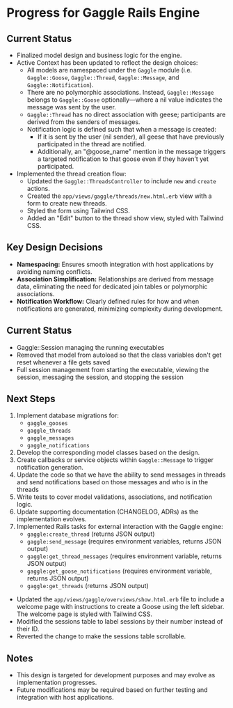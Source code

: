 # Progress for Gaggle Rails Engine

## Current Status
- Finalized model design and business logic for the engine.
- Active Context has been updated to reflect the design choices:
  - All models are namespaced under the `Gaggle` module (i.e. `Gaggle::Goose`, `Gaggle::Thread`, `Gaggle::Message`, and `Gaggle::Notification`).
  - There are no polymorphic associations. Instead, `Gaggle::Message` belongs to `Gaggle::Goose` optionally—where a nil value indicates the message was sent by the user.
  - `Gaggle::Thread` has no direct association with geese; participants are derived from the senders of messages.
  - Notification logic is defined such that when a message is created:
    - If it is sent by the user (nil sender), all geese that have previously participated in the thread are notified.
    - Additionally, an "@goose_name" mention in the message triggers a targeted notification to that goose even if they haven’t yet participated.
- Implemented the thread creation flow:
  - Updated the `Gaggle::ThreadsController` to include `new` and `create` actions.
  - Created the `app/views/gaggle/threads/new.html.erb` view with a form to create new threads.
  - Styled the form using Tailwind CSS.
  - Added an "Edit" button to the thread show view, styled with Tailwind CSS.

## Key Design Decisions
- **Namespacing:** Ensures smooth integration with host applications by avoiding naming conflicts.
- **Association Simplification:** Relationships are derived from message data, eliminating the need for dedicated join tables or polymorphic associations.
- **Notification Workflow:** Clearly defined rules for how and when notifications are generated, minimizing complexity during development.

## Current Status
- Gaggle::Session managing the running executables
- Removed that model from autoload so that the class variables don't get reset whenever a file gets saved
- Full session management from starting the executable, viewing the session, messaging the session, and stopping the session

## Next Steps
1. Implement database migrations for:
   - `gaggle_gooses`
   - `gaggle_threads`
   - `gaggle_messages`
   - `gaggle_notifications`
2. Develop the corresponding model classes based on the design.
3. Create callbacks or service objects within `Gaggle::Message` to trigger notification generation.
4. Update the code so that we have the ability to send messages in threads and send notifications based on those messages and who is in the threads
5. Write tests to cover model validations, associations, and notification logic.
6. Update supporting documentation (CHANGELOG, ADRs) as the implementation evolves.
7. Implemented Rails tasks for external interaction with the Gaggle engine:
   - `gaggle:create_thread` (returns JSON output)
   - `gaggle:send_message` (requires environment variables, returns JSON output)
   - `gaggle:get_thread_messages` (requires environment variable, returns JSON output)
   - `gaggle:get_goose_notifications` (requires environment variable, returns JSON output)
   - `gaggle:get_threads` (returns JSON output)
- Updated the `app/views/gaggle/overviews/show.html.erb` file to include a welcome page with instructions to create a Goose using the left sidebar. The welcome page is styled with Tailwind CSS.
- Modified the sessions table to label sessions by their number instead of their ID.
- Reverted the change to make the sessions table scrollable.

## Notes
- This design is targeted for development purposes and may evolve as implementation progresses.
- Future modifications may be required based on further testing and integration with host applications.
